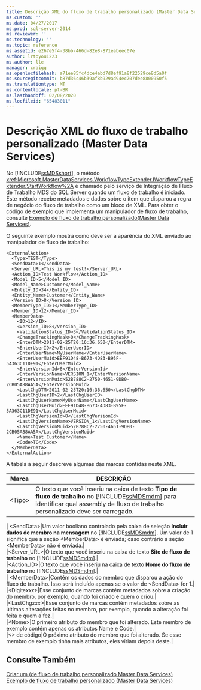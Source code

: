 ```yaml
---
title: Descrição XML do fluxo de trabalho personalizado (Master Data Services) | Microsoft Docs
ms.custom: ''
ms.date: 04/27/2017
ms.prod: sql-server-2014
ms.reviewer: ''
ms.technology: ''
ms.topic: reference
ms.assetid: e267e5f4-38bb-466d-82e8-871eabeec07e
author: lrtoyou1223
ms.author: lle
manager: craigg
ms.openlocfilehash: a71ee85fc4dce4abd7d8ef91a8f22529ce8d5a0f
ms.sourcegitcommit: b87d36c46b39af8b929ad94ec707dee8800950f5
ms.translationtype: MT
ms.contentlocale: pt-BR
ms.lasthandoff: 02/08/2020
ms.locfileid: "65483011"
---
```

# <a name="custom-workflow-xml-description-master-data-services"></a>Descrição XML do fluxo de trabalho personalizado (Master Data Services)
  No [!INCLUDE[ssMDSshort](../../includes/ssmdsshort-md.md)], o método <xref:Microsoft.MasterDataServices.WorkflowTypeExtender.IWorkflowTypeExtender.StartWorkflow%2A> é chamado pelo serviço de Integração de Fluxo de Trabalho MDS do SQL Server quando um fluxo de trabalho é iniciado. Este método recebe metadados e dados sobre o item que disparou a regra de negócio do fluxo de trabalho como um bloco de XML. Para obter o código de exemplo que implementa um manipulador de fluxo de trabalho, consulte [Exemplo de fluxo de trabalho personalizado&#40;Master Data Services&#41;](create-a-custom-workflow-example.md).  
  
 O seguinte exemplo mostra como deve ser a aparência do XML enviado ao manipulador de fluxo de trabalho:  
  
```scr  
<ExternalAction>  
  <Type>TEST</Type>  
  <SendData>1</SendData>  
  <Server_URL>This is my test!</Server_URL>  
  <Action_ID>Test Workflow</Action_ID>  
  <Model_ID>5</Model_ID>  
  <Model_Name>Customer</Model_Name>  
  <Entity_ID>34</Entity_ID>  
  <Entity_Name>Customer</Entity_Name>  
  <Version_ID>8</Version_ID>  
  <MemberType_ID>1</MemberType_ID>  
  <Member_ID>12</Member_ID>  
  <MemberData>  
    <ID>12</ID>  
    <Version_ID>8</Version_ID>  
    <ValidationStatus_ID>3</ValidationStatus_ID>  
    <ChangeTrackingMask>0</ChangeTrackingMask>  
    <EnterDTM>2011-02-25T20:16:36.650</EnterDTM>  
    <EnterUserID>2</EnterUserID>  
    <EnterUserName>MyUserName</EnterUserName>  
    <EnterUserMuid>EEF91D48-B673-4D83-B95F-5A363C11DE91</EnterUserMuid>  
    <EnterVersionId>8</EnterVersionId>  
    <EnterVersionName>VERSION_1</EnterVersionName>  
    <EnterVersionMuid>52B788C2-2750-4651-9DB0-2CB05A88AA5A</EnterVersionMuid>  
    <LastChgDTM>2011-02-25T20:16:36.650</LastChgDTM>  
    <LastChgUserID>2</LastChgUserID>  
    <LastChgUserName>MyUserName</LastChgUserName>  
    <LastChgUserMuid>EEF91D48-B673-4D83-B95F-5A363C11DE91</LastChgUserMuid>  
    <LastChgVersionId>8</LastChgVersionId>  
    <LastChgVersionName>VERSION_1</LastChgVersionName>  
    <LastChgVersionMuid>52B788C2-2750-4651-9DB0-2CB05A88AA5A</LastChgVersionMuid>  
    <Name>Test Customer</Name>  
    <Code>TC</Code>  
  </MemberData>  
</ExternalAction>  
```  
  
 A tabela a seguir descreve algumas das marcas contidas neste XML.  
  
|Marca|DESCRIÇÃO|  
|---------|-----------------|  
|\<Tipo>|O texto que você inseriu na caixa de texto **Tipo de fluxo de trabalho** no [!INCLUDE[ssMDSmdm](../../includes/ssmdsmdm-md.md)] para identificar qual assembly de fluxo de trabalho personalizado deve ser carregado.|  
|
  \<SendData>|Um valor booliano controlado pela caixa de seleção **Incluir dados de membro na mensagem** no [!INCLUDE[ssMDSmdm](../../includes/ssmdsmdm-md.md)]. Um valor de 1 significa que a seção \<MemberData> é enviada; caso contrário a seção \<MemberData> não é enviada.|  
|<Server_URL>|O texto que você inseriu na caixa de texto **Site de fluxo de trabalho** no [!INCLUDE[ssMDSmdm](../../includes/ssmdsmdm-md.md)].|  
|<Action_ID>|O texto que você inseriu na caixa de texto **Nome do fluxo de trabalho** no [!INCLUDE[ssMDSmdm](../../includes/ssmdsmdm-md.md)].|  
|
  \<MemberData>|Contém os dados do membro que disparou a ação do fluxo de trabalho. Isso será incluído apenas se o valor de \<SendData> for 1.|  
|\<Digite*xxx*>|Esse conjunto de marcas contém metadados sobre a criação do membro, por exemplo, quando foi criado e quem o criou.|  
|\<LastChg*xxx*>|Esse conjunto de marcas contém metadados sobre as últimas alterações feitas no membro, por exemplo, quando a alteração foi feita e quem a fez.|  
|\<Nome>|O primeiro atributo do membro que foi alterado. Este membro de exemplo contém apenas os atributos Name e Code.|  
|\<> de código|O próximo atributo do membro que foi alterado. Se esse membro de exemplo tinha mais atributos, eles viriam depois deste.|  
  
## <a name="see-also"></a>Consulte Também  
 [Criar um &#40;de fluxo de trabalho personalizado Master Data Services&#41;](create-a-custom-workflow-master-data-services.md)   
 [Exemplo de fluxo de trabalho personalizado &#40;Master Data Services&#41;](create-a-custom-workflow-example.md)  
  
  
